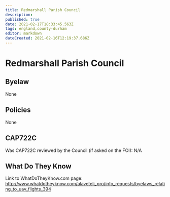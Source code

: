 ```yaml
---
title: Redmarshall Parish Council
description: 
published: true
date: 2021-02-17T18:33:45.563Z
tags: england,county-durham
editor: markdown
dateCreated: 2021-02-16T12:19:37.686Z
---
```


# Redmarshall Parish Council

## Byelaw
None

## Policies
None

## CAP722C

Was CAP722C reviewed by the Council (if asked on the FOI): N/A

## What Do They Know

Link to WhatDoTheyKnow.com page:
http://www.whatdotheyknow.com/alaveteli_pro/info_requests/byelaws_relating_to_uav_flights_394

